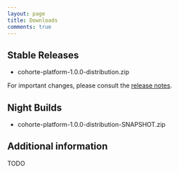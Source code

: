 ```yaml
---
layout: page
title: Downloads
comments: true
---
```


## Stable Releases

 * cohorte-platform-1.0.0-distribution.zip

For important changes, please consult the [release notes](#).

## Night Builds

 * cohorte-platform-1.0.0-distribution-SNAPSHOT.zip

## Additional information

TODO

